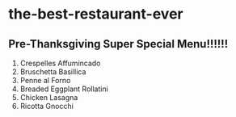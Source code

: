 # the-best-restaurant-ever

## Pre-Thanksgiving Super Special Menu!!!!!!
1. Crespelles Affumincado
2. Bruschetta Basillica
3. Penne al Forno
4. Breaded Eggplant Rollatini
5. Chicken Lasagna
6. Ricotta Gnocchi
